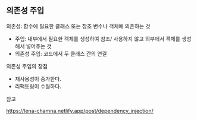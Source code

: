 ## 의존성 주입

의존성: 함수에 필요한 클래스 또는 참조 변수나 객체에 의존하는 것

+ 주입: 내부에서 필요한 객체를 생성하여 참조/ 사용하지 않고 외부에서 객체를 생성해서 넣어주는 것
+ 의존성 주입: 코드에서 두 클래스 간의 연결

의존성 주입의 장점

+ 재사용성이 증가한다.
+ 리팩토링이 수월하다.







참고

https://lena-chamna.netlify.app/post/dependency_injection/